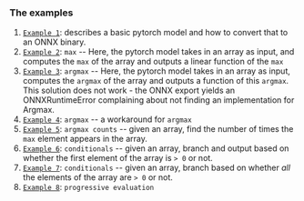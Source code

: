 ### The examples

1. [`Example 1`](./example1.ipynb): describes a basic pytorch model and how to convert that to an ONNX binary.
2. [`Example 2`](./example2.ipynb): `max` -- Here, the pytorch model takes in an array as input, and computes the `max` of the array
   and outputs a linear function of the `max`
3. [`Example 3`](./example3.ipynb): `argmax` -- Here, the pytorch model takes in an array as input, computes the `argmax` of the array
   and outputs a function of this `argmax`. This solution does not work - the ONNX export yields an ONNXRuntimeError
   complaining about not finding an implementation for Argmax.
4. [`Example 4`](./example4.ipynb): `argmax` -- a workaround for `argmax`
5. [`Example 5`](./example5.ipynb): `argmax counts` -- given an array, find the number of times the `max` element appears in the array.
6. [`Example 6`](./example6.ipynb): `conditionals` -- given an array, branch and output based on whether the first element of the array
   is `> 0` or not.
7. [`Example 7`](./example7.ipynb): `conditionals` -- given an array, branch based on whether _all_ the elements of the array are `> 0`
   or not.
8. [`Example 8`](./example8.ipynb): `progressive evaluation`
